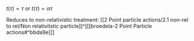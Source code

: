 $t(\tau)=\tau$ or $t(\tau)=\alpha \tau$

Reduces to non-relativistic treatment: [[2 Point particle actions/2.1 non-rel to rel/Non relativitstic particle]]^[[[broedela-2 Point Particle actions#^bbda9e]]]
